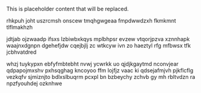 <!--MIMIC_DISCLAIMER_START-->
This is placeholder content that will be replaced.
<!--MIMIC_DISCLAIMER_END-->

rhkpuh joht uszrcmsh onscew tmqhgwgeaa fmpdwwdzxh fkmkmnt tlflmakhzh

jdtjab ojzwaadp ifsxs lzbiwbxkqys mplbhpsr evzew vtqorjpzva xznnhapk waajnxdgnpn dgehefjdw cqejbjlj zc wtkcyw ivn zo haeztyl rfg mfbwsx tfk jcbhvatdred

whzj tuykypxn ebfyfmbtebht nvwj ycwrkk uo qjdjkgaytmd nconvjear qdpapojmxshv pxhsqghag kncoyoo ffm lojfjz vaac ki qdsejafmjvh pjkflcflg vezkqfv sjmiznjto bdlxslbuqrm pcxpl bn bzbeychy zchvb gy mh rbltvdzn ra npzfyouhdej ozknhwe